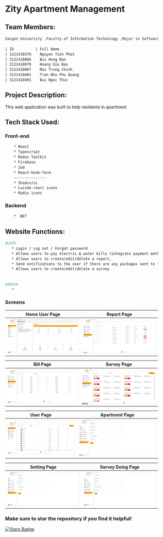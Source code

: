 # Zity Apartment Management

## Team Members:

```bash
Saigon University ,Faculty of Information Technology ,Major in Software Engineering

| ID          | Full Name 
| 3121410379    Nguyen Tien Phat
| 3121410066    Bui Hong Bao
| 3121410070    Hoang Gia Bao
| 3121410087    Mai Trung Chinh
| 3121410401    Tran Nhu Phu Quang
| 3121410491    Bui Ngoc Thuc

```

## Project Description:

This web application was built to help residents in apartment

## Tech Stack Used:

### Front-end

```bash
    * React
    * Typescript
    * Redux Toolkit
    * Firebase
    * Zod
    * React-hook-form
    ---------------
    * Shadcn/ui
    * Lucide-react icons
    * Radix icons
```

### Backend

```bash
    * .NET
```

## Website Functions:

```bash
#USER
   * Login / Log out / Forgot password
   * Allows users to pay electric & water bills (integrate payment method with Momo, VNPay),
   * Allows users to create/edit/delete a report,
   * Send notifications to the user if there are any packages sent to them.
   * Allows users to create/edit/delete a survey


#ADMIN
   *
```

### Screens

| Home User Page |  Report Page  |
|---|---|
| <img src="./screens/homeUser.png"/>  |  <img src="./screens/reportAdmin.png" />  |

| Bill Page |  Survey Page  |
|---|---|
| <img src="./screens/billAdmin.png"/>  |  <img src="./screens/surveyAdmin.png" />  |

| User Page |  Apartment Page  |
|---|---|
| <img src="./screens/userAdmin.png"/>  |  <img src="./screens/settingAdmin.png" />  |

| Setting Page |  Survey Doing Page |
|---|---|
| <img src="./screens/settingAdmin.png"/>  |  <img src="./screens/settingAdmin.png"/> |


### Make sure to star the repository if you find it helpful!

<a href="https://github.com/BuiBao3103/ZiTy/graphs/contributors"><img src="https://img.shields.io/github/stars/BuiBao3103/Zity?color=yellow" alt="Stars Badge"/></a>
